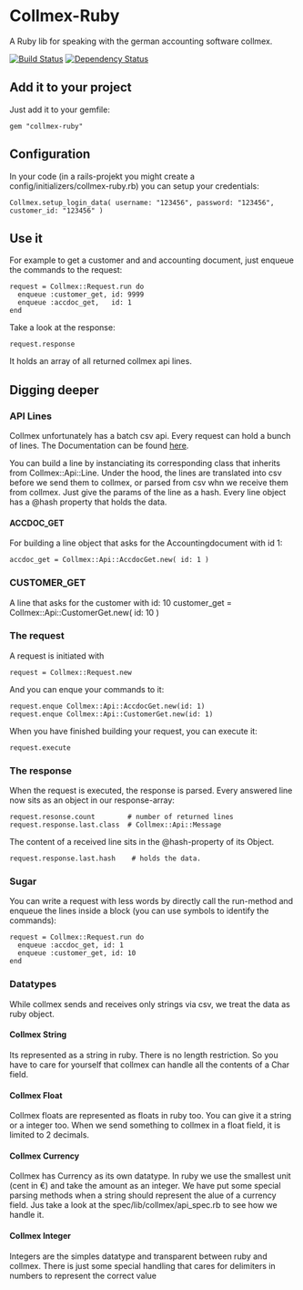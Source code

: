 # Collmex-Ruby

A Ruby lib for speaking with the german accounting software collmex. 

[![Build Status](https://secure.travis-ci.org/romanlehnert/collmex-ruby.png)](http://travis-ci.org/romanlehnert/collmex-ruby)
[![Dependency Status](https://gemnasium.com/romanlehnert/collmex-ruby.png "Dependency Status")](https://gemnasium.com/romanlehnert/collmex-ruby)


## Add it to your project

Just add it to your gemfile:

    gem "collmex-ruby"

## Configuration

In your code (in a rails-projekt you might create a config/initializers/collmex-ruby.rb) you can setup your credentials:

    Collmex.setup_login_data( username: "123456", password: "123456", customer_id: "123456" )

## Use it

For example to get a customer and and accounting document, just enqueue the commands to the request:

    request = Collmex::Request.run do
      enqueue :customer_get, id: 9999
      enqueue :accdoc_get,   id: 1
    end

Take a look at the response:

    request.response

It holds an array of all returned collmex api lines. 


## Digging deeper

### API Lines
Collmex unfortunately has a batch csv api. Every request can hold a bunch of lines. The Documentation can be found [here](http://www.collmex.de/cgi-bin/cgi.exe?1005,1,help,api).

You can build a line by instanciating its corresponding class that inherits from Collmex::Api::Line. Under the hood, the lines are translated into 
csv before we send them to collmex, or parsed from csv whn we receive them from collmex. Just give the params of the line as a hash. Every line object has a @hash property that holds the data. 


#### ACCDOC_GET
For building a line object that asks for the Accountingdocument with id 1:

    accdoc_get = Collmex::Api::AccdocGet.new( id: 1 )

### CUSTOMER_GET
A line that asks for the customer with id: 10
    customer_get = Collmex::Api::CustomerGet.new( id: 10 )


### The request
A request is initiated with 

    request = Collmex::Request.new

And you can enque your commands to it: 

    request.enque Collmex::Api::AccdocGet.new(id: 1)
    request.enque Collmex::Api::CustomerGet.new(id: 1)

When you have finished building your request, you can execute it:

    request.execute

### The response
When the request is executed, the response is parsed. Every answered line now sits as an object in our response-array:

    request.resonse.count        # number of returned lines
    request.response.last.class  # Collmex::Api::Message

The content of a received line sits in the @hash-property of its Object. 

    request.response.last.hash    # holds the data. 

### Sugar
You can write a request with less words by directly call the run-method and enqueue the lines inside a block (you can use symbols to identify the commands):

    request = Collmex::Request.run do
      enqueue :accdoc_get, id: 1
      enqueue :customer_get, id: 10
    end

### Datatypes

While collmex sends and receives only strings via csv, we treat the data as ruby object. 

#### Collmex String
Its represented as a string in ruby. There is no length restriction. So you have to care for yourself that collmex can handle all the contents of a Char field. 

#### Collmex Float
Collmex floats are represented as floats in ruby too. You can give it a string or a integer too. When we send something to collmex in a float field, it is limited to 2 decimals. 

#### Collmex Currency
Collmex has Currency as its own datatype. In ruby we use the smallest unit (cent in €) and take the amount as an integer. We have put some special parsing methods when a string should represent the alue of a currency field. Jus take a look at the spec/lib/collmex/api_spec.rb to see how we handle it. 

#### Collmex Integer
Integers are the simples datatype and transparent between ruby and collmex. There is just some special handling that cares for delimiters in numbers to represent the correct value 



